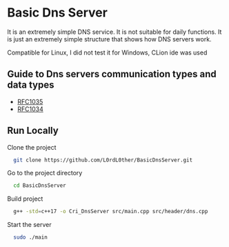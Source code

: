 
# Basic Dns Server

It is an extremely simple DNS service. It is not suitable for daily functions. It is just an extremely simple structure that shows how DNS servers work.

Compatible for Linux, I did not test it for Windows, CLion ide was used
## Guide to Dns servers communication types and data types


- [RFC1035](https://datatracker.ietf.org/doc/html/rfc1035)
- [RFC1034](https://datatracker.ietf.org/doc/html/rfc1034)

## Run Locally

Clone the project

```bash
  git clone https://github.com/L0rdL0ther/BasicDnsServer.git
```

Go to the project directory

```bash
  cd BasicDnsServer
```

Build project

```bash
  g++ -std=c++17 -o Cri_DnsServer src/main.cpp src/header/dns.cpp
```

Start the server

```bash
  sudo ./main
```


